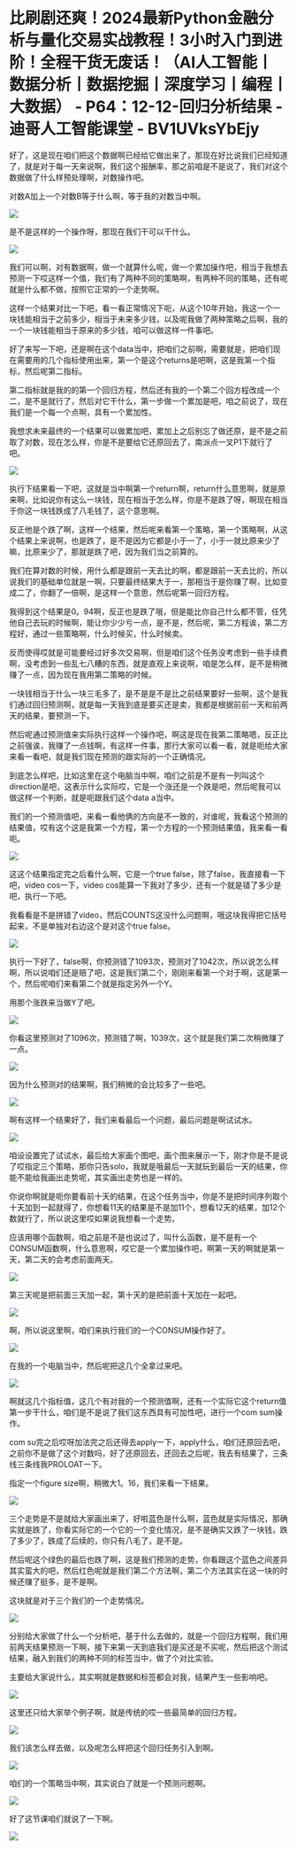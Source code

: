 # 比刷剧还爽！2024最新Python金融分析与量化交易实战教程！3小时入门到进阶！全程干货无废话！（AI人工智能丨数据分析丨数据挖掘丨深度学习丨编程丨大数据） - P64：12-12-回归分析结果 - 迪哥人工智能课堂 - BV1UVksYbEjy

好了，这是现在咱们把这个数据啊已经给它做出来了，那现在好比说我们已经知道了，就是对于每一天来说啊，我们这个报酬率，那之前咱是不是说了，我们对这个数据做了什么样预处理啊，对数操作吧。

对数A加上一个对数B等于什么啊，等于我的对数当中啊。

![](img/4332035e3f3ceabafa538e8ed167eaa2_1.png)

是不是这样的一个操作呀，那现在我们干可以干什么。

![](img/4332035e3f3ceabafa538e8ed167eaa2_3.png)

我们可以啊，对有数据啊，做一个就算什么呢，做一个累加操作吧，相当于我想去预测一下哎这样一个值，我们有了两种不同的策略啊，有两种不同的策略，还有呢就是什么都不做，按照它正常的一个走势啊。

这样一个结果对比一下吧，看一看正常情况下呃，从这个10年开始，我这一个一块钱能相当于之前多少，相当于未来多少钱，以及呢我做了两种策略之后啊，我的一个一块钱能相当于原来的多少钱，咱可以做这样一件事吧。

好了来写一下吧，还是啊在这个data当中，把咱们之前啊，需要就是，把咱们现在需要用的几个指标使用出来，第一个是这个returns是吧啊，这是我第一个指标，然后呢第二指标。

第二指标就是我的的第一个回归方程，然后还有我的一个第二个回方程改成一个二，是不是就行了，然后对它干什么，第一步做一个累加是吧，咱之前说了，现在我们是一个每一个点啊，具有一个累加性。

我想求未来最终的一个结果可以做累加吧，累加上之后别忘了做还原，是不是之前取了对数，现在怎么样，你是不是要给它还原回去了，南派点一叉P1下就行了吧。



![](img/4332035e3f3ceabafa538e8ed167eaa2_5.png)

执行下结果看一下吧，这就是当中啊第一个return啊，return什么意思啊，就是原来啊，比如说你有这么一块钱，现在相当于怎么样，你是不是跌了呀，啊现在相当于你这一块钱跌成了八毛钱了，这个意思啊。

反正他是个跌了啊，这样一个结果，然后呢来看第一个策略，第一个策略啊，从这个结果上来说啊，也是跌了，是不是因为它都是小于一了，小于一就比原来少了嘛，比原来少了，那就是跌了吧，因为我们当之前算的。

我们在算对数的时候，用什么都是跟前一天去比的啊，都是跟前一天去比的，所以说我们的基础单位就是一啊，只要最终结果大于一，那相当于是你赚了啊，比如变成二了，你翻了一倍啊，是这样一个意思，然后呢第一回归方程。

我得到这个结果是0。94啊，反正也是跌了哦，但是能比你自己什么都不管，任凭他自己去玩的时候啊，能让你少少亏一点，是不是，然后呢，第二方程诶，第二方程好，通过一些策略啊，什么时候买，什么时候卖。

反而使得哎就是可能要经过好多次交易啊，但是咱们这个任务没考虑到一些手续费啊，没考虑到一些乱七八糟的东西，就是直观上来说啊，咱是怎么样，是不是稍微赚了一点，因为现在我用第二策略的时候。

一块钱相当于什么一块三毛多了，是不是是不是比之前结果要好一些啊，这个是我们通过回归预测啊，就是每一天我到底是要买还是卖，我都是根据前前一天和前两天的结果，要预测一下。

然后呢通过预测值来实际执行这样一个操作吧，啊这是现在我第二策略嗯，反正比之前强诶，我赚了一点钱啊，有这样一件事，那行大家可以看一看，就是呃给大家来看一看吧，就是我们现在预测的跟实际的一个正确情况。

到底怎么样吧，比如这里在这个电脑当中啊，咱们之前是不是有一列叫这个direction是吧，这表示什么实际哎，它是一个涨还是一个跌是吧，然后呢我可以做这样一个判断，就是呃跟我们这个data a当中。

我们的一个预测值吧，来看一看他俩的方向是不一致的，对谁呢，我看这个预测的结果值，哎有这个这是我第一个方程，第一个方程的一个预测结果值，我来看一看呃。



![](img/4332035e3f3ceabafa538e8ed167eaa2_7.png)

这这个结果指定完之后看什么啊，它是一个true false，除了false，我直接看一下吧，video cos一下，video cos能算一下我对了多少，还有一个就是错了多少是吧，执行一下吧。

我看看是不是拼错了video，然后COUNTS这没什么问题啊，哦这块我得把它括号起来，不是单独对右边这个是对这个true false。



![](img/4332035e3f3ceabafa538e8ed167eaa2_9.png)

执行一下好了，false啊，你预测错了1093次，预测对了1042次，所以说怎么样啊，所以说咱们还是赔了吧，这是我们第二个，刚刚来看第一个对于啊，这是第一个，然后呢咱们来看第二个就是指定另外一个Y。

用那个涨跌来当做Y了吧。

![](img/4332035e3f3ceabafa538e8ed167eaa2_11.png)

你看这里预测对了1096次，预测错了啊，1039次，这个就是我们第二次稍微赚了一点。

![](img/4332035e3f3ceabafa538e8ed167eaa2_13.png)

因为什么预测对的结果啊，我们稍微的会比较多了一些吧。

![](img/4332035e3f3ceabafa538e8ed167eaa2_15.png)

啊有这样一个结果好了，我们来看最后一个问题，最后问题是啊试试水。

![](img/4332035e3f3ceabafa538e8ed167eaa2_17.png)

咱设设置完了试试水，最后给大家画个图吧，画个图来展示一下，刚才你是不是说了哎指定三个策略，那你只告solo，我就是哦最后一天就玩到最后一天的结果，你能不能给我画出走势呢，其实画出走势也是一样的。

你说你啊就是呃你要看前十天的结果，在这个任务当中，你是不是把时间序列取个十天加到一起就得了，你想看11天的结果是不是加11个，想看12天的结果，加12个数就行了，所以说这里哎如果说我想看一个走势。

应该用哪个函数啊，咱之前是不是也说过了，叫什么函数，是不是有一个CONSUM函数啊，什么意思啊，哎它是一个累加操作吧，啊第一天的啊就是第一天，第二天的会考虑前面两天。



![](img/4332035e3f3ceabafa538e8ed167eaa2_19.png)

第三天呢是把前面三天加一起，第十天的是把前面十天加在一起吧。

![](img/4332035e3f3ceabafa538e8ed167eaa2_21.png)

啊，所以说这里啊，咱们来执行我们的一个CONSUM操作好了。

![](img/4332035e3f3ceabafa538e8ed167eaa2_23.png)

在我的一个电脑当中，然后呢把这几个全拿过来吧。

![](img/4332035e3f3ceabafa538e8ed167eaa2_25.png)

啊就这几个指标值，这几个有对我的一个预测值啊，还有一个实际它这个return值第一步干什么，咱们是不是说了我们这东西具有可加性吧，进行一个com sum操作。

com su完之后哎呀加法完之后还得去apply一下，apply什么，咱们还原回去吧，之前你不是做了这个对数吗，好了还原回去，还回去之后呢，我去有结果了，三条线三条线我PROLOAT一下。

指定一个figure size啊，稍微大1。16，我们来看一下结果。

![](img/4332035e3f3ceabafa538e8ed167eaa2_27.png)

三个走势是不是就给大家画出来了，好啦蓝色是什么啊，蓝色就是实际情况，那确实就是跌了，你看实际它的一个它的一个变化情况，是不是确实又跌了一块钱，跌了多少了，跌成了后续的，你只有八毛了，是不是。

然后呢这个绿色的最后也跌了啊，这是我们预测的走势，你看跟这个蓝色之间差异其实蛮大的吧，然后红色呢就是我们第二个方法啊，第二个方法其实在这一块的时候还赚了挺多，是不是啊。

这块就是对于三个我们的一个走势情况。

![](img/4332035e3f3ceabafa538e8ed167eaa2_29.png)

分别给大家做了什么一个分析吧，基于什么去做的，就是一个回归方程啊，我们用前两天结果预测一下啊，接下来第一天到底我们是买还是不买呢，然后把这个测试结果，融入到我们的两种不同的标签当中，做了个对比实验。

主要给大家说什么，其实啊就是数据和标签都会对我，结果产生一些影响吧。

![](img/4332035e3f3ceabafa538e8ed167eaa2_31.png)

这里还只给大家举个例子啊，就是传统的哎一些最简单的回归方程。

![](img/4332035e3f3ceabafa538e8ed167eaa2_33.png)

我们该怎么样去做，以及呢怎么样把这个回归任务引入到啊。

![](img/4332035e3f3ceabafa538e8ed167eaa2_35.png)

咱们的一个策略当中啊，其实说白了就是一个预测问题啊。

![](img/4332035e3f3ceabafa538e8ed167eaa2_37.png)

好了这节课咱们就说了一下啊。

![](img/4332035e3f3ceabafa538e8ed167eaa2_39.png)